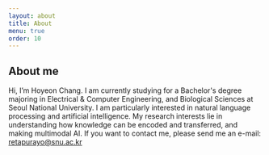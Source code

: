 ```yaml
---
layout: about
title: About
menu: true
order: 10
---
```


## About me

Hi, I’m Hoyeon Chang. I am currently studying for a Bachelor's degree majoring in Electrical & Computer Engineering, and Biological Sciences at Seoul National University. I am particularly interested in natural language processing and artificial intelligence. My research interests lie in understanding how knowledge can be encoded and transferred, and making multimodal AI. If you want to contact me, please send me an e-mail: retapurayo@snu.ac.kr
